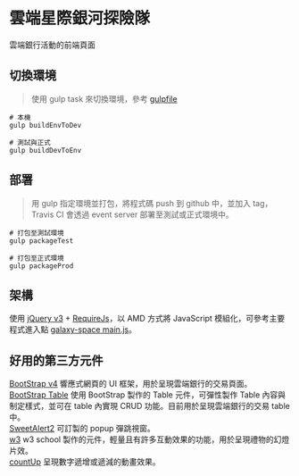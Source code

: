 # 雲端星際銀河探險隊
雲端銀行活動的前端頁面

## 切換環境
> 使用 gulp task 來切換環境，參考 [gulpfile](gulpfile.js)

```Shell
# 本機
gulp buildEnvToDev

# 測試與正式
gulp buildDevToEnv
```

## 部署
> 用 gulp 指定環境並打包，將程式碼 push 到 github 中，並加入 tag，Travis CI 會透過 event server 部署至測試或正式環境中。

```Shell
# 打包至測試環境
gulp packageTest

# 打包至正式環境
gulp packageProd
```

## 架構
使用 [jQuery v3](https://sweetalert2.github.io) + [RequireJs](http://requirejs.org/)，以 AMD 方式將 JavaScript 模組化，可參考主要程式進入點 [galaxy-space main.js](src/js/galaxy-space/main.js)。

## 好用的第三方元件
[BootStrap v4](https://getbootstrap.com) 響應式網頁的 UI 框架，用於呈現雲端銀行的交易頁面。    
[BootStrap Table](http://bootstrap-table.wenzhixin.net.cn) 使用 BootStrap 製作的 Table 元件，可彈性製作 Table 內容與制定樣式，並可在 table 內實現 CRUD 功能。目前用於呈現雲端銀行的交易 table 中。    
[SweetAlert2](https://sweetalert2.github.io) 可訂製的 popup 彈跳視窗。    
[w3](http://webdevable.com/w3schools/w3js/default.html) w3 school 製作的元件，輕量且有許多互動效果的功能，用於呈現禮物的幻燈片效。    
[countUp](https://inorganik.github.io/countUp.js/) 呈現數字遞增或遞減的動畫效果。
